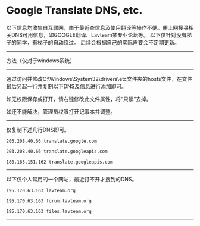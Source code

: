 # Google Translate DNS, etc.
以下信息均收集自互联网，由于最近查信息及使用翻译等操作不便。便上网搜寻相关DNS可用信息，如GOOGLE翻译、Lavteam某专业论坛等。
以下仅针对没有梯子的同学，有梯子的自动绕过。
后续会根据自己的实际需要会不定期更新。
****
方法（仅对于windows系统）
****
通过访问并修改C:\Windows\System32\drivers\etc文件夹的hosts文件，在文件最后另起一行并复制以下DNS及信息进行添加即可。

如无权限保存或打开，请右键修改此文件属性，将“只读”去掉。

如还不能解决，管理员权限打开记事本并调整。

****

仅复制下述几行DNS即可。

```
203.208.40.66 translate.google.com

203.208.40.66 translate.googleapis.com

180.163.151.162 translate.googleapis.com

```

****

以下仅个人常用的一个网站，最近打不开才搜到的DNS。

```
195.170.63.163 lavteam.org

195.170.63.163 forum.lavteam.org

195.170.63.163 files.lavteam.org

```
****
